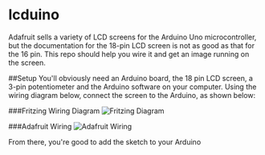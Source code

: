 # lcduino
Adafruit sells a variety of LCD screens for the Arduino Uno microcontroller, but the documentation for the 18-pin LCD screen is not as good as that for the 16 pin. This repo should help you wire it and get an image running on the screen.


##Setup
You'll obviously need an Arduino board, the 18 pin LCD screen, a 3-pin potentiometer and the Arduino software on your computer. Using the wiring diagram below, connect the screen to the Arduino, as shown below:

###Fritzing Wiring Diagram
![Fritzing Diagram](https://github.com/mitchpehora/lcduino/blob/master/lcduino_bb.jpg?raw=true)

###Adafruit Wiring 
![Adafruit Wiring](https://github.com/mitchpehora/lcduino/blob/master/lcds___displays_rgblcdtest_t.jpg?raw=true)

From there, you're good to add the sketch to your Arduino
